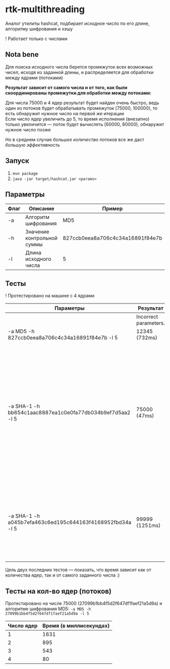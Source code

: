 # rtk-multithreading

Аналог утилиты hashcat, подбирает исходное число по его длине, алгоритму шифрования и хэшу

! Работает только с числами

## Nota bene
Для поиска исходного числа берется промежуток всех возможных чисел, исходя из заданной длины, и распределяется для обработки между ядрами (потоками)

**Результат зависит от самого числа и от того, как были скоординированы промежутки для обработки между потоками:**

Для числа 75000 и 4 ядер результат будет найден очень быстро, ведь один из потоков будет обрабатывать промежуток [75000, 100000), то есть обнаружит нужное число на первой же итерации  
Если число ядер увеличить до 5, то время исполнения (внезапно) только увеличится — поток будет вычислять [60000, 80000), обнаружит нужное число позже

Но в среднем случае *большее количество потоков* все же даст *большую эффективность*


## Запуск

1. ```mvn package```
2. ```java -jar target/hashcat.jar <params>```

## Параметры

| Флаг | Описание                   | Пример                           |
|------|----------------------------|----------------------------------|
| -a   | Алгоритм шифрования        | MD5                              |
| -h   | Значение контрольной суммы | 827ccb0eea8a706c4c34a16891f84e7b |
| -l   | Длина исходного числа      | 5                                |

## Тесты

! Протестировано на машине с 4 ядрами

| Параметры                                                 | Результат             | Описание                                                                                                                                                                                            |
|-----------------------------------------------------------|-----------------------|-----------------------------------------------------------------------------------------------------------------------------------------------------------------------------------------------------|
|                                                           | Incorrect parameters. | Параметры не переданы                                                                                                                                                                               |
| -a MD5 -h 827ccb0eea8a706c4c34a16891f84e7b -l 5           | 12345 (732ms)         | Корректный результат                                                                                                                                                                                |
| -a SHA-1 -h bb654c1aac8887ea1c0e0fa77db034b9ef7d5aa2 -l 5 | 75000 (47ms)          | Задача была разделена на четыре потока (кол-во ядер), один из которых искал числа в промежутке [75000, 99999]. Первым делом он обработал 75000, поэтому результат был найден за малое время (47 мс) |
| -a SHA-1 -h a045b7efa463c6ed195c644163f4168952fbd34a -l 5 | 99999 (1251ms)        | Один из потоков обрабатывал промежуток [75000, 99999]. Время выполнения значительно выше, чем в предыдущем тесте                                                                                    |

Цель двух последних тестов — показать, что время зависит как от количества ядер, так и от самого заданного числа :)

## Тесты на кол-во ядер (потоков)

Протестировано на числе 75000 (27099b1bb4f5d2f647df1faef21a5d9a) и алгоритме шифрования MD5:
```-a MD5 -h 27099b1bb4f5d2f647df1faef21a5d9a -l 5```

| Число ядер | Время (в миллисекундах) |
|------------|-------------------------|
| 1          | 1631                    |
| 2          | 895                     |
| 3          | 543                     |
| 4          | 80                      |
